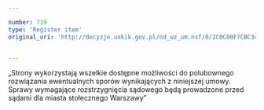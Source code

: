```yaml
---

number: 719
type: 'Register item'
original_uri: 'http://decyzje.uokik.gov.pl/nd_wz_um.nsf/0/2C0C80F7CBC3471BC12572DD0032967B?OpenDocument'


---
```


„Strony wykorzystają wszelkie dostępne możliwości do polubownego rozwiązania ewentualnych sporów wynikających z niniejszej umowy. Sprawy wymagające rozstrzygnięcia sądowego będą prowadzone przed sądami dla miasta stołecznego Warszawy”
